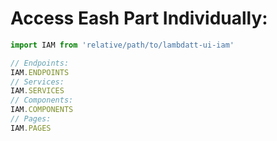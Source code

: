 # Access Eash Part Individually:

```javascript
import IAM from 'relative/path/to/lambdatt-ui-iam'

// Endpoints:
IAM.ENDPOINTS
// Services:
IAM.SERVICES
// Components:
IAM.COMPONENTS
// Pages:
IAM.PAGES
```